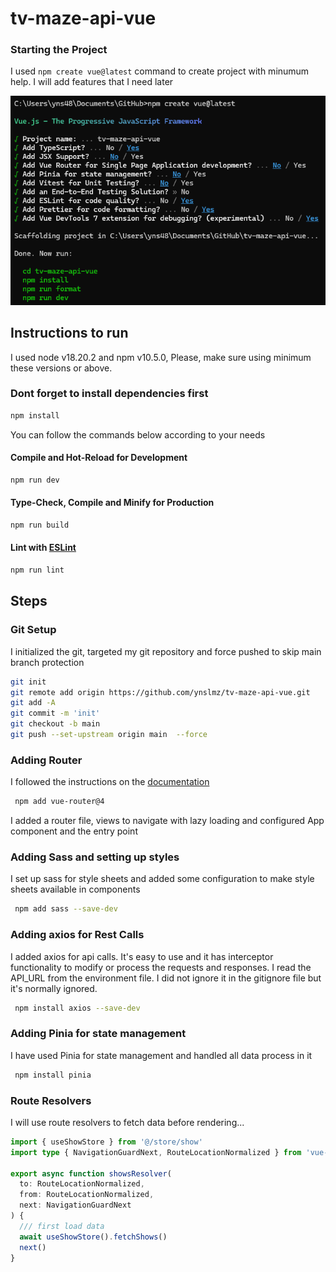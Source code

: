 # tv-maze-api-vue

### Starting the Project

I used `npm create vue@latest` command to create project with minumum help. I will add features that I need later

![alt text](image.png)

## Instructions to run

I used node v18.20.2 and npm v10.5.0, Please, make sure using minimum these versions or above.

### Dont forget to install dependencies first

```sh
npm install
```

You can follow the commands below according to your needs

#### Compile and Hot-Reload for Development

```sh
npm run dev
```

#### Type-Check, Compile and Minify for Production

```sh
npm run build
```

#### Lint with [ESLint](https://eslint.org/)

```sh
npm run lint
```

## Steps

### Git Setup

I initialized the git, targeted my git repository and force pushed to skip main branch protection

```sh
git init
git remote add origin https://github.com/ynslmz/tv-maze-api-vue.git
git add -A
git commit -m 'init'
git checkout -b main
git push --set-upstream origin main  --force

```

### Adding Router

I followed the instructions on the [documentation](https://router.vuejs.org/installation.html)

```sh
 npm add vue-router@4
```

I added a router file, views to navigate with lazy loading and configured App component and the entry point

### Adding Sass and setting up styles

I set up sass for style sheets and added some configuration to make style sheets available in components

```sh
 npm add sass --save-dev
```

### Adding axios for Rest Calls

I added axios for api calls. It's easy to use and it has interceptor functionality to modify or process the requests and responses.
I read the API_URL from the environment file. I did not ignore it in the gitignore file but it's normally ignored.

```sh
 npm install axios --save-dev
```

### Adding Pinia for state management

I have used Pinia for state management and handled all data process in it

```sh
 npm install pinia
```

### Route Resolvers

I will use route resolvers to fetch data before rendering...

```ts
import { useShowStore } from '@/store/show'
import type { NavigationGuardNext, RouteLocationNormalized } from 'vue-router'

export async function showsResolver(
  to: RouteLocationNormalized,
  from: RouteLocationNormalized,
  next: NavigationGuardNext
) {
  /// first load data
  await useShowStore().fetchShows()
  next()
}
```
